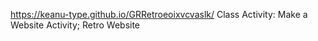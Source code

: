 https://keanu-type.github.io/GRRetroeoixvcvaslk/
Class Activity: Make a Website 
Activity; Retro Website
